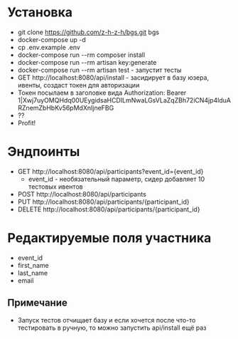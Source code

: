 # Установка
* git clone https://github.com/z-h-z-h/bgs.git bgs
* docker-compose up -d
* cp .env.example .env
* docker-compose run --rm composer install
* docker-compose run --rm artisan key:generate
* docker-compose run --rm artisan test - запустит тесты
* GET http://localhost:8080/api/install - засидирует в базу юзера, ивенты, создаст токен для авторизации
* Токен посылаем в заголовке вида Authorization: Bearer 1|Xwj7uyOMQHdq00UEygidsaHCDILmNwaLGsVLaZqZBh72iCN4jp4lduARZnemZbHbKv56pMdXnIjneFBG
* ??
* Profit!

# Эндпоинты
* GET http://localhost:8080/api/participants?event_id={event_id}
   * event_id - необязательный параметр, сидер добавляет 10 тестовых ивентов
* POST http://localhost:8080/api/participants
* PUT http://localhost:8080/api/participants/{participant_id}
* DELETE http://localhost:8080/api/participants/{participant_id}

# Редактируемые поля участника
* event_id
* first_name
* last_name
* email

## Примечание
* Запуск тестов отчищает базу и если хочется после что-то тестировать в ручную, то можно запустить api/install ещё раз
